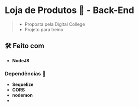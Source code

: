 # Loja de Produtos 🛒 - Back-End
> - Proposta pela Digital College  
> - Projeto para treino  

## 🛠️ Feito com
- **NodeJS**
### Dependências 🔨
- **Sequelize**
- **CORS**
- **nodemon**
-  
